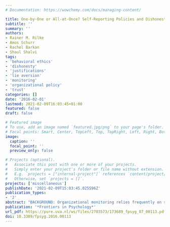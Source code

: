 ```yaml
---
# Documentation: https://wowchemy.com/docs/managing-content/

title: One-by-One or All-at-Once? Self-Reporting Policies and Dishonesty
subtitle: ''
summary: ''
authors:
- Rainer M. Rilke
- Amos Schurr
- Rachel Barkan
- Shaul Shalvi
tags:
- 'behavioral ethics'
- 'dishonesty'
- 'justifications'
- 'lie aversion'
- 'monitoring'
- 'organizational policy'
- 'trust'
categories: []
date: '2016-02-01'
lastmod: 2021-02-09T16:03:45+01:00
featured: false
draft: false

# Featured image
# To use, add an image named `featured.jpg/png` to your page's folder.
# Focal points: Smart, Center, TopLeft, Top, TopRight, Left, Right, BottomLeft, Bottom, BottomRight.
image:
  caption: ''
  focal_point: ''
  preview_only: false

# Projects (optional).
#   Associate this post with one or more of your projects.
#   Simply enter your project's folder or file name without extension.
#   E.g. `projects = ["internal-project"]` references `content/project/deep-learning/index.md`.
#   Otherwise, set `projects = []`.
projects: ['miscellaneous']
publishDate: '2021-02-09T15:03:45.025596Z'
publication_types:
- '2'
abstract: "BACKGROUND: Organizational monitoring relies frequently on self-reports (e.g., work hours, progress reports, travel expenses). A “one-by-one” policy requires employees to submit a series of reports (e.g., daily or itemized reports). An “all-at-once” policy requires an overall report (e.g., an annual or an overview report). Both policies use people's self-reports to determine their pay, and both allow people to inflate their reports to get higher incentives, that is, to cheat. Objectively, people can cheat to the same extent under both reporting policies.However, the two policies differ in that the segmented one-by-one policy signals closer monitoring than the all-at-once policy. We suggest here that lie aversion may have a paradoxical effect on closer monitoring and lead people to cheat more. Specifically, reporting a series of segmented units of performance (allowing small lies) should lead to more cheating than a one-shot report of overall performance (that require one larger lie). Two surveys indicated that while people perceive the all-at-once policy as more trusting, they still expected people would be equally likely to cheat in both policies. An experiment tested the effects of the two reporting policies on cheating. The findings showed that contrary to the participants' intuition, but in line with research on lie aversion, the one-by-one policy resulted in more cheating than the all-at-once policy. Implications for future research and organization policy are discussed."
publication: '*Frontiers in Psychology*'
url_pdf: https://pure.uva.nl/ws/files/2703573/173689_fpsyg_07_00113.pdf
doi: 10.3389/fpsyg.2016.00113
---
```


